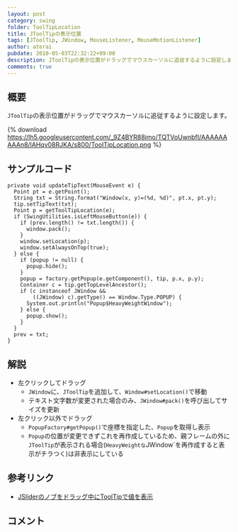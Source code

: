 ```yaml
---
layout: post
category: swing
folder: ToolTipLocation
title: JToolTipの表示位置
tags: [JToolTip, JWindow, MouseListener, MouseMotionListener]
author: aterai
pubdate: 2010-05-03T22:32:22+09:00
description: JToolTipの表示位置がドラッグでマウスカーソルに追従するように設定します。
comments: true
---
```

## 概要
`JToolTip`の表示位置がドラッグでマウスカーソルに追従するように設定します。

{% download https://lh5.googleusercontent.com/_9Z4BYR88imo/TQTVoUwnbfI/AAAAAAAAAn8/lAHqv08RJKA/s800/ToolTipLocation.png %}

## サンプルコード
<pre class="prettyprint"><code>private void updateTipText(MouseEvent e) {
  Point pt = e.getPoint();
  String txt = String.format("Window(x, y)=(%d, %d)", pt.x, pt.y);
  tip.setTipText(txt);
  Point p = getToolTipLocation(e);
  if (SwingUtilities.isLeftMouseButton(e)) {
    if (prev.length() != txt.length()) {
      window.pack();
    }
    window.setLocation(p);
    window.setAlwaysOnTop(true);
  } else {
    if (popup != null) {
      popup.hide();
    }
    popup = factory.getPopup(e.getComponent(), tip, p.x, p.y);
    Container c = tip.getTopLevelAncestor();
    if (c instanceof JWindow &amp;&amp;
        ((JWindow) c).getType() == Window.Type.POPUP) {
      System.out.println("Popup$HeavyWeightWindow");
    } else {
      popup.show();
    }
  }
  prev = txt;
}
</code></pre>

## 解説
- 左クリックしてドラッグ
    - `JWindow`に、`JToolTip`を追加して、`Window#setLocation()`で移動
    - テキスト文字数が変更された場合のみ、`JWindow#pack()`を呼び出してサイズを更新
- 左クリック以外でドラッグ
    - `PopupFactory#getPopup()`で座標を指定した、`Popup`を取得し表示
    - `Popup`の位置が変更できずこれを再作成しているため、親フレームの外に`JToolTip`が表示される場合(`HeavyWeightな`JWindow`を再作成すると表示がチラつく)は非表示にしている

<!-- dummy comment line for breaking list -->

## 参考リンク
- [JSliderのノブをドラッグ中にToolTipで値を表示](http://ateraimemo.com/Swing/SliderToolTips.html)

<!-- dummy comment line for breaking list -->

## コメント
